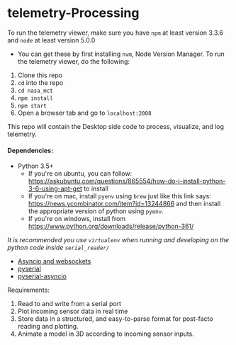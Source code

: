 # telemetry-Processing

To run the telemetry viewer, make sure you have `npm` at least version 3.3.6 and `node` at least version 5.0.0
- You can get these by first installing `nvm`, Node Version Manager.
To run the telemetry viewer, do the following:
1. Clone this repo
2. `cd` into the repo
3. `cd nasa_mct`
4. `npm install`
5. `npm start`
6. Open a browser tab and go to `localhost:2008`

This repo will contain the Desktop side code to process, visualize, and log telemetry.

#### Dependencies:
* Python 3.5+
  * If you're on ubuntu, you can follow: <https://askubuntu.com/questions/865554/how-do-i-install-python-3-6-using-apt-get> to install
  * If you're on mac, install `pyenv` using `brew` just like this link says: <https://news.ycombinator.com/item?id=13244866>
    and then install the appropriate version of python using `pyenv`.
  * If you're on windows, install from <https://www.python.org/downloads/release/python-361/>

*It is recommended you use `virtualenv` when running and developing on the python code inside `serial_reader/`*
* [Asyncio and websockets](https://websockets.readthedocs.io/en/stable/index.html)
* [pyserial](http://pyserial.readthedocs.io/en/latest/pyserial.html)
* [pyserial-asyncio](http://pyserial-asyncio.readthedocs.io/en/latest/shortintro.html)

Requirements:

1. Read to and write from a serial port
2. Plot incoming sensor data in real time
3. Store data in a structured, and easy-to-parse format for post-facto reading and plotting.
4. Animate a model in 3D according to incoming sensor inputs.
